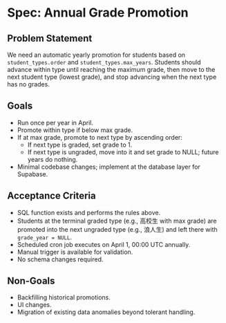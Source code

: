 # Spec: Annual Grade Promotion

## Problem Statement

We need an automatic yearly promotion for students based on `student_types.order` and `student_types.max_years`. Students should advance within type until reaching the maximum grade, then move to the next student type (lowest grade), and stop advancing when the next type has no grades.

## Goals

- Run once per year in April.
- Promote within type if below max grade.
- If at max grade, promote to next type by ascending order:
  - If next type is graded, set grade to 1.
  - If next type is ungraded, move into it and set grade to NULL; future years do nothing.
- Minimal codebase changes; implement at the database layer for Supabase.

## Acceptance Criteria

- SQL function exists and performs the rules above.
- Students at the terminal graded type (e.g., 高校生 with max grade) are promoted into the next ungraded type (e.g., 浪人生) and left there with `grade_year = NULL`.
- Scheduled cron job executes on April 1, 00:00 UTC annually.
- Manual trigger is available for validation.
- No schema changes required.

## Non-Goals

- Backfilling historical promotions.
- UI changes.
- Migration of existing data anomalies beyond tolerant handling.
